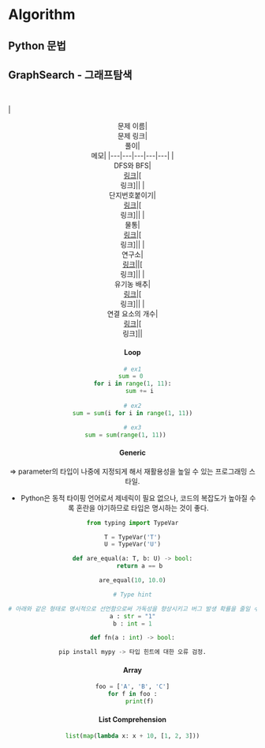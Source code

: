 # Algorithm
## Python 문법



## GraphSearch - 그래프탐색
<br>

|<center>문제 이름|<center>문제 링크|<center>풀이|<center>메모|
|---|---|---|---|---|
|<center>DFS와 BFS|[<center>링크](http://boj.kr/1260)|[<center>링크]||
|<center>단지번호붙이기|[<center>링크](http://boj.kr/2667)|[<center>링크]||
|<center>물통|[<center>링크](http://boj.kr/2251)|[<center>링크]||
|<center>연구소|[<center>링크](http://boj.kr/14502)||[<center>링크]||
|<center>유기농 배추|[<center>링크](http://boj.kr/1012)|[<center>링크]||
|<center>연결 요소의 개수|[<center>링크](http://boj.kr/11724)|[<center>링크]||




#### Loop
```python
# ex1
sum = 0 
for i in range(1, 11):
    sum += i
    
# ex2
sum = sum(i for i in range(1, 11))

# ex3
sum = sum(range(1, 11))    
```

#### Generic
=> parameter의 타입이 나중에 지정되게 해서 재활용성을 높일 수 있는 프로그래밍 스타일.
* Python은 동적 타이핑 언어로서 제네릭이 필요 없으나, 코드의 복잡도가 높아질 수록 혼란을 야기하므로 타입은 명시하는 것이 좋다.

```python
from typing import TypeVar

T = TypeVar('T')
U = TypeVar('U')

def are_equal(a: T, b: U) -> bool:
    return a == b

are_equal(10, 10.0)

# Type hint

# 아래와 같은 형태로 명시적으로 선언함으로써 가독성을 향상시키고 버그 발생 확률을 줄일 수 있다. 단, version 3.5부터 사용이 가능.
a : str = "1"
b : int = 1

def fn(a : int) -> bool:

pip install mypy -> 타입 힌트에 대한 오류 검정.
```

#### Array
```python
foo = ['A', 'B', 'C']
for f in foo :
    print(f)
```


#### List Comprehension
```python
list(map(lambda x: x + 10, [1, 2, 3]))


```



